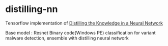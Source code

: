 # distilling-nn
Tensorflow implementation of [Distilling the Knowledge in a Neural Network][1]

Base model : Resnet
Binary code(Windows PE) classification for variant malware detection, ensemble with distilling neural network


  [1]: https://www.cs.toronto.edu/~hinton/absps/distillation.pdf

